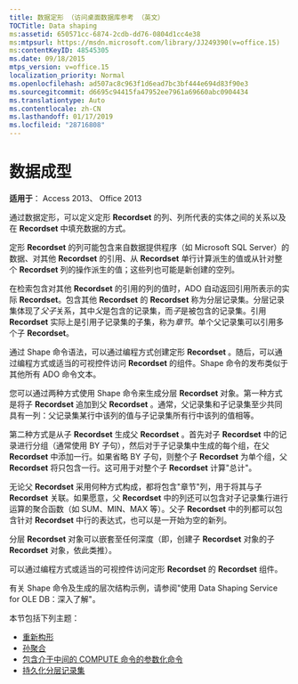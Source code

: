 ```yaml
---
title: 数据定形 （访问桌面数据库参考 （英文）
TOCTitle: Data shaping
ms:assetid: 650571cc-6874-2cdb-dd76-0804d1cc4e38
ms:mtpsurl: https://msdn.microsoft.com/library/JJ249390(v=office.15)
ms:contentKeyID: 48545305
ms.date: 09/18/2015
mtps_version: v=office.15
localization_priority: Normal
ms.openlocfilehash: ad507ac8c963f1d6ead7bc3bf444e694d83f90e3
ms.sourcegitcommit: d6695c94415fa47952ee7961a69660abc0904434
ms.translationtype: Auto
ms.contentlocale: zh-CN
ms.lasthandoff: 01/17/2019
ms.locfileid: "28716808"
---
```

# <a name="data-shaping"></a>数据成型

**适用于**： Access 2013、 Office 2013

通过数据定形，可以定义定形 **Recordset** 的列、列所代表的实体之间的关系以及在 **Recordset** 中填充数据的方式。

定形 **Recordset** 的列可能包含来自数据提供程序（如 Microsoft SQL Server）的数据、对其他 **Recordset** 的引用、从 **Recordset** 单行计算派生的值或从针对整个 **Recordset** 列的操作派生的值；这些列也可能是新创建的空列。

在检索包含对其他 **Recordset** 的引用的列的值时，ADO 自动返回引用所表示的实际 **Recordset**。包含其他 **Recordset** 的 **Recordset** 称为分层记录集。分层记录集体现了*父子*关系，其中*父*是包含的记录集，而*子*是被包含的记录集。引用 **Recordset** 实际上是引用子记录集的子集，称为*章节*。单个父记录集可以引用多个子 **Recordset**。

通过 Shape 命令语法，可以通过编程方式创建定形 **Recordset** 。随后，可以通过编程方式或适当的可视控件访问 **Recordset** 的组件。Shape 命令的发布类似于其他所有 ADO 命令文本。

您可以通过两种方式使用 Shape 命令来生成分层 **Recordset** 对象。第一种方式是将子 **Recordset** 追加到父 **Recordset** 。通常，父记录集和子记录集至少共同具有一列：父记录集某行中该列的值与子记录集所有行中该列的值相等。

第二种方式是从子 **Recordset** 生成父 **Recordset** 。首先对子 **Recordset** 中的记录进行分组（通常使用 BY 子句），然后对于子记录集中生成的每个组，在父 **Recordset** 中添加一行。如果省略 BY 子句，则整个子 **Recordset** 为单个组，父 **Recordset** 将只包含一行。这可用于对整个子 **Recordset** 计算"总计"。

无论父 **Recordset** 采用何种方式构成，都将包含"章节"列，用于将其与子 **Recordset** 关联。如果愿意，父 **Recordset** 中的列还可以包含对子记录集行进行运算的聚合函数（如 SUM、MIN、MAX 等）。父子 **Recordset** 中的列都可以包含针对 **Recordset** 中行的表达式，也可以是一开始为空的新列。

分层 **Recordset** 对象可以嵌套至任何深度（即，创建子 **Recordset** 对象的子 **Recordset** 对象，依此类推）。

可以通过编程方式或适当的可视控件访问定形 **Recordset** 的 **Recordset** 组件。

有关 Shape 命令及生成的层次结构示例，请参阅"使用 Data Shaping Service for OLE DB：深入了解"。

本节包括下列主题：

- [重新构形](reshaping.md)
- [孙聚合](grandchild-aggregates.md)
- [包含介于中间的 COMPUTE 命令的参数化命令](parameterized-commands-with-intervening-compute-commands.md)
- [持久化分层记录集](persisting-hierarchical-recordsets.md)

